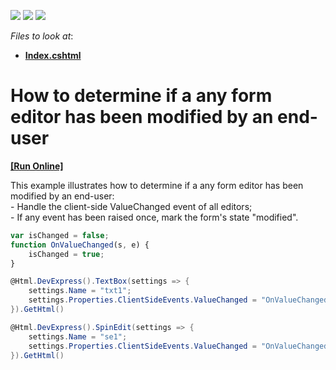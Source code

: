 <!-- default badges list -->
![](https://img.shields.io/endpoint?url=https://codecentral.devexpress.com/api/v1/VersionRange/128549191/12.2.8%2B)
[![](https://img.shields.io/badge/Open_in_DevExpress_Support_Center-FF7200?style=flat-square&logo=DevExpress&logoColor=white)](https://supportcenter.devexpress.com/ticket/details/E4728)
[![](https://img.shields.io/badge/📖_How_to_use_DevExpress_Examples-e9f6fc?style=flat-square)](https://docs.devexpress.com/GeneralInformation/403183)
<!-- default badges end -->
<!-- default file list -->
*Files to look at*:

* **[Index.cshtml](./CS/WebSite/Views/Home/Index.cshtml)**
<!-- default file list end -->
# How to determine if a any form editor has been modified by an end-user
<!-- run online -->
**[[Run Online]](https://codecentral.devexpress.com/e4728)**
<!-- run online end -->


<p>This example illustrates how to determine if a any form editor has been modified by an end-user:<br />
- Handle the client-side ValueChanged event of all editors;<br />
- If any event has been raised once, mark the form's state "modified".</p>

```js
var isChanged = false;
function OnValueChanged(s, e) {
    isChanged = true;
}
```

<p> </p>

```cs
@Html.DevExpress().TextBox(settings => {
    settings.Name = "txt1";
    settings.Properties.ClientSideEvents.ValueChanged = "OnValueChanged";
}).GetHtml()
```

<p> </p>

```cs
@Html.DevExpress().SpinEdit(settings => {
    settings.Name = "se1";
    settings.Properties.ClientSideEvents.ValueChanged = "OnValueChanged";
}).GetHtml()
```

<p> </p>

<br/>


